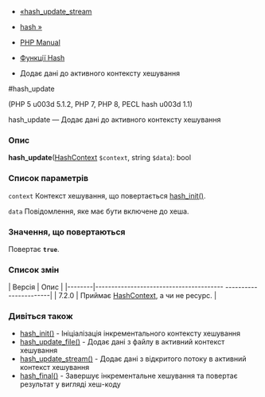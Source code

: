 - [«hash_update_stream](function.hash-update-stream.md)
- [hash »](function.hash.md)

- [PHP Manual](index.md)
- [Функції Hash](ref.hash.md)
- Додає дані до активного контексту хешування

#hash_update

(PHP 5 u003d 5.1.2, PHP 7, PHP 8, PECL hash u003d 1.1)

hash_update — Додає дані до активного контексту хешування

### Опис

**hash_update**([HashContext](class.hashcontext.md) `$context`, string
`$data`): bool

### Список параметрів

`context`
Контекст хешування, що повертається
[hash_init()](function.hash-init.md).

`data`
Повідомлення, яке має бути включене до хеша.

### Значення, що повертаються

Повертає **`true`**.

### Список змін

| Версія | Опис |
|--------|---------------------------------------- -----------------------|
| 7.2.0 | Приймає [HashContext](class.hashcontext.md), а чи не ресурс. |

### Дивіться також

- [hash_init()](function.hash-init.md) - Ініціалізація
інкрементального контексту хешування
- [hash_update_file()](function.hash-update-file.md) - Додає
дані з файлу в активний контекст хешування
- [hash_update_stream()](function.hash-update-stream.md) - Додає
дані з відкритого потоку в активний контекст хешування
- [hash_final()](function.hash-final.md) - Завершує інкрементальне
хешування та повертає результат у вигляді хеш-коду
